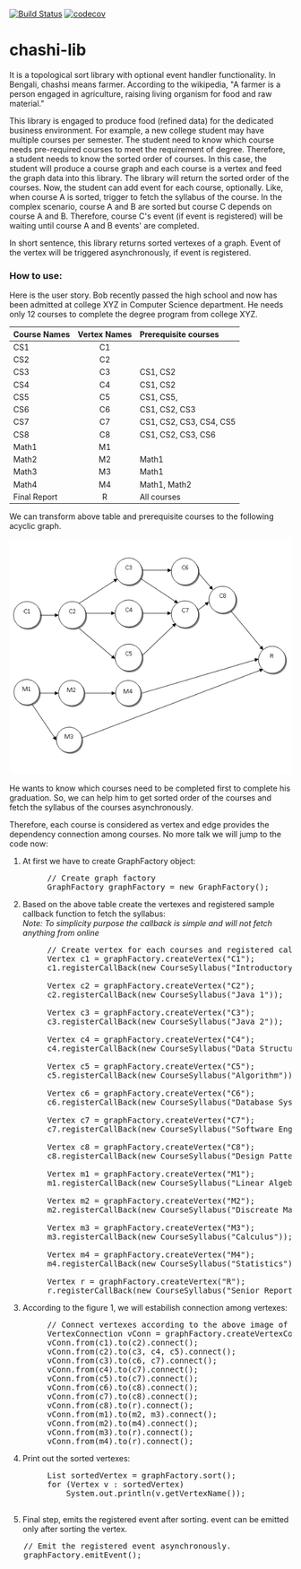[![Build Status](https://travis-ci.org/mfh-114/chashi-lib.svg?branch=master)](https://travis-ci.org/mfh-114/chashi-lib) [![codecov](https://codecov.io/gh/mfh-114/chashi-lib/branch/master/graph/badge.svg)](https://codecov.io/gh/mfh-114/chashi-lib)

# chashi-lib

It is a topological sort library with optional event handler functionality. In Bengali, chashsi means farmer. According to the wikipedia, "A farmer is a person engaged in agriculture, raising living organism for food and raw material."   

This library is engaged to produce food (refined data) for the dedicated business environment. For example, a new college student may have multiple courses per semester. The student need to know which course needs pre-required courses to meet the requirement of degree. Therefore, a student needs to know the sorted order of courses. In this case, the student will produce a course graph and each course is a vertex and feed the graph data into this library. The library will return the sorted order of the courses. Now, the student can add event for each course, optionally. Like, when course A is sorted, trigger to fetch the syllabus of the course. In the complex scenario, course A and B are sorted but course C depends on course A and B. Therefore, course C's event (if event is registered) will be waiting until course A and B events' are completed.  

In short sentence, this library returns sorted vertexes of a graph. Event of the vertex will be triggered asynchronously, if event is registered.  

### How to use:  

Here is the user story. Bob recently passed the high school and now has been admitted at college XYZ in Computer Science department. He needs only 12 courses to complete the degree program from college XYZ.   

|Course Names | Vertex Names | Prerequisite	courses  						|
|------------ |:------------:|:---------------------------------------------|
| CS1         |    C1        |                                              |   
| CS2         |    C2        |                                              |   
| CS3         |    C3        | CS1, CS2                                     |
| CS4         |    C4        | CS1, CS2                                     |
| CS5         |    C5        | CS1, CS5,                                    |   
| CS6         |    C6        | CS1, CS2, CS3                                | 
| CS7         |    C7        | CS1, CS2, CS3, CS4, CS5                      |  
| CS8         |    C8        | CS1, CS2, CS3, CS6                           |
| Math1       |    M1        |                                              |  
| Math2       |    M2        | Math1                                        | 
| Math3       |    M3        | Math1                                        |
| Math4       |    M4        | Math1, Math2                                 |
| Final Report|    R         | All courses                                  | 

We can transform above table and prerequisite courses to the following acyclic graph.  

![Figure 1: Course Graph](course_example_graph.png)


He wants to know which courses need to be completed first to complete his graduation. So, we can help him to get 
sorted order of the courses and fetch the syllabus of the courses asynchronously.

Therefore, each course is considered as vertex and edge provides the dependency connection among courses. No more talk we will jump to the code now:

1. At first we have to create GraphFactory object:  
<pre>
		// Create graph factory
		GraphFactory graphFactory = new GraphFactory();
</pre>

2. Based on the above table create the vertexes and registered sample callback function to fetch the syllabus:   
*Note: To simplicity purpose the callback is simple and will not fetch anything from online*  

<pre>
		// Create vertex for each courses and registered callback
		Vertex c1 = graphFactory.createVertex("C1");
		c1.registerCallBack(new CourseSyllabus("Introductory computer science"));

		Vertex c2 = graphFactory.createVertex("C2");
		c2.registerCallBack(new CourseSyllabus("Java 1"));

		Vertex c3 = graphFactory.createVertex("C3");
		c3.registerCallBack(new CourseSyllabus("Java 2"));

		Vertex c4 = graphFactory.createVertex("C4");
		c4.registerCallBack(new CourseSyllabus("Data Structure"));

		Vertex c5 = graphFactory.createVertex("C5");
		c5.registerCallBack(new CourseSyllabus("Algorithm"));

		Vertex c6 = graphFactory.createVertex("C6");
		c6.registerCallBack(new CourseSyllabus("Database System"));

		Vertex c7 = graphFactory.createVertex("C7");
		c7.registerCallBack(new CourseSyllabus("Software Engineering"));

		Vertex c8 = graphFactory.createVertex("C8");
		c8.registerCallBack(new CourseSyllabus("Design Pattern"));

		Vertex m1 = graphFactory.createVertex("M1");
		m1.registerCallBack(new CourseSyllabus("Linear Algebra"));

		Vertex m2 = graphFactory.createVertex("M2");
		m2.registerCallBack(new CourseSyllabus("Discreate Mathmatics"));

		Vertex m3 = graphFactory.createVertex("M3");
		m3.registerCallBack(new CourseSyllabus("Calculus"));

		Vertex m4 = graphFactory.createVertex("M4");
		m4.registerCallBack(new CourseSyllabus("Statistics"));

		Vertex r = graphFactory.createVertex("R");
		r.registerCallBack(new CourseSyllabus("Senior Report"));
</pre>

3. According to the figure 1, we will estabilish connection among vertexes:  
<pre>
		// Connect vertexes according to the above image of the graph
		VertexConnection vConn = graphFactory.createVertexConnection();
		vConn.from(c1).to(c2).connect();
		vConn.from(c2).to(c3, c4, c5).connect();
		vConn.from(c3).to(c6, c7).connect();
		vConn.from(c4).to(c7).connect();
		vConn.from(c5).to(c7).connect();
		vConn.from(c6).to(c8).connect();
		vConn.from(c7).to(c8).connect();
		vConn.from(c8).to(r).connect();
		vConn.from(m1).to(m2, m3).connect();
		vConn.from(m2).to(m4).connect();
		vConn.from(m3).to(r).connect();
		vConn.from(m4).to(r).connect();
</pre>

4. Print out the sorted vertexes:   

<pre>
		List<Vertex> sortedVertex = graphFactory.sort();
		for (Vertex v : sortedVertex)
			System.out.println(v.getVertexName());

</pre>

5. Final step, emits the registered event after sorting. event can be emitted only after sorting the vertex.  

<pre>
   // Emit the registered event asynchronously.
   graphFactory.emitEvent();
</pre>   

